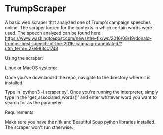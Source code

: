 # TrumpScraper
A basic web scraper that analyzed one of Trump's campaign speeches online. The scraper looked for the contexts in which certain words were used. The speech analyzed can be found here: https://www.washingtonpost.com/news/the-fix/wp/2016/08/19/donald-trumps-best-speech-of-the-2016-campaign-annotated/?utm_term=.27e983cc1748


Using the scraper:

Linux or MacOS systems: 

Once you've downlaoded the repo, navigate to the directory where it is installed. 

Type in 'python3 -i scraper.py'.
Once you're running the interpreter, simply type in the 'get_associated_words()' and enter whatever word you want to search for as the parameter. 

Requirements:

Make sure you have the nltk and Beautiful Soup python libraries installed. The scraper won't run otherwise.
